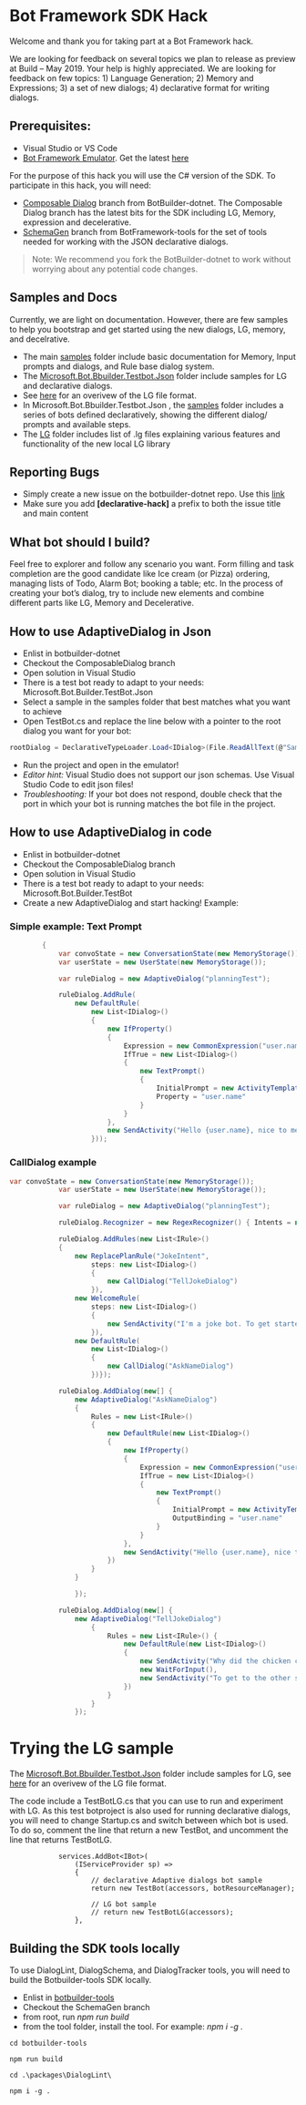 # Bot Framework SDK Hack

Welcome and thank you for taking part at a Bot Framework hack.

We are looking for feedback on several topics we plan to release as preview at Build – May 2019. Your help is highly appreciated.  We are looking for feedback on few topics: 1) Language Generation; 2) Memory and Expressions; 3) a set of new dialogs; 4) declarative format for writing dialogs.

## Prerequisites:
-	Visual Studio or VS Code 
-	[Bot Framework Emulator](https://github.com/Microsoft/BotFramework-Emulator/releases). Get the latest [here](https://github.com/Microsoft/BotFramework-Emulator/releases)   

For the purpose of this hack you will use the C# version of the SDK. To participate in this hack, you will need: 
- [Composable Dialog](https://github.com/Microsoft/botbuilder-dotnet/tree/ComposableDialog) branch from BotBuilder-dotnet. The Composable Dialog branch has the latest bits for the SDK including LG, Memory, expression and decelerative.
-  [SchemaGen](https://github.com/Microsoft/botbuilder-tools/tree/SchemaGen) branch from BotFramework-tools for the set of tools needed for working with the JSON declarative dialogs. 

> Note: We recommend you fork the BotBuilder-dotnet to work without worrying about any potential code changes. 

## Samples and Docs 
Currently, we are light on documentation. However, there are few samples to help you bootstrap and get started using the new dialogs, LG, memory, and decelrative. 
-	The main [samples](https://github.com/Microsoft/botbuilder-dotnet/tree/ComposableDialog/samples) folder include basic documentation for Memory, Input prompts and dialogs, and Rule base dialog system. 
-	The [Microsoft.Bot.Bbuilder.Testbot.Json](https://github.com/Microsoft/botbuilder-dotnet/tree/ComposableDialog/samples/Microsoft.Bot.Builder.TestBot.Json) folder include samples for LG and declarative dialogs.
-   See [here](./LG-file-format.md) for an overivew of the LG file format. 
-	In Microsoft.Bot.Bbuilder.Testbot.Json , the [samples](https://github.com/Microsoft/botbuilder-dotnet/tree/ComposableDialog/samples/Microsoft.Bot.Builder.TestBot.Json/Samples) folder includes a series of bots defined declaratively, showing the different dialog/ prompts and available steps. 
-	The [LG](https://github.com/Microsoft/botbuilder-dotnet/tree/ComposableDialog/samples/Microsoft.Bot.Builder.TestBot.Json/LG) folder includes list of .lg files explaining various features and functionality  of the new local LG library

## Reporting Bugs 
-	Simply create a new issue on the botbuilder-dotnet repo. Use this [link](https://github.com/Microsoft/botbuilder-dotnet/issues/new?template=-net-sdk-bug.md) 
-	Make sure you add **[declarative-hack]** a prefix to both the issue title and main content 


## What bot should I build?
Feel free to explorer and follow any scenario you want. Form filling and task completion are the good candidate like Ice cream (or Pizza) ordering, managing lists of Todo, Alarm Bot; booking a table; etc.  In the process of creating your bot’s dialog, try to include new elements and combine different parts like LG, Memory and Decelerative. 

## How to use AdaptiveDialog in Json

- Enlist in botbuilder-dotnet
- Checkout the ComposableDialog branch
- Open solution in Visual Studio
- There is a test bot ready to adapt to your needs: Microsoft.Bot.Builder.TestBot.Json
- Select a sample in the samples folder that best matches what you want to achieve
- Open TestBot.cs and replace the line below with a pointer to the root dialog you want for your bot:

```csharp
rootDialog = DeclarativeTypeLoader.Load<IDialog>(File.ReadAllText(@"Samples\Planning 11 - HttpRequest\HttpRequest.main.dialog"), resourceProvider);
```
- Run the project and open in the emulator!
- *Editor hint:* Visual Studio does not support our json schemas. Use Visual Studio Code to edit json files!
- *Troubleshooting:* If your bot does not respond, double check that the port in which your bot is running matches the bot file in the project.

## How to use AdaptiveDialog in code

- Enlist in botbuilder-dotnet
- Checkout the ComposableDialog branch
- Open solution in Visual Studio
- There is a test bot ready to adapt to your needs: Microsoft.Bot.Builder.TestBot
- Create a new AdaptiveDialog and start hacking! Example:

### Simple example: Text Prompt

```csharp
        {
            var convoState = new ConversationState(new MemoryStorage());
            var userState = new UserState(new MemoryStorage());

            var ruleDialog = new AdaptiveDialog("planningTest");

            ruleDialog.AddRule(
                new DefaultRule(
                    new List<IDialog>()
                    {
                        new IfProperty()
                        {
                            Expression = new CommonExpression("user.name == null"),
                            IfTrue = new List<IDialog>()
                            {
                                new TextPrompt()
                                {
                                    InitialPrompt = new ActivityTemplate("Hello, what is your name?"),
                                    Property = "user.name"
                                }
                            }
                        },
                        new SendActivity("Hello {user.name}, nice to meet you!")
                    }));
```

### CallDialog example

```csharp
var convoState = new ConversationState(new MemoryStorage());
            var userState = new UserState(new MemoryStorage());

            var ruleDialog = new AdaptiveDialog("planningTest");

            ruleDialog.Recognizer = new RegexRecognizer() { Intents = new Dictionary<string, string>() { { "JokeIntent", "joke" } } };

            ruleDialog.AddRules(new List<IRule>()
            {
                new ReplacePlanRule("JokeIntent",
                    steps: new List<IDialog>()
                    {
                        new CallDialog("TellJokeDialog")
                    }),
                new WelcomeRule(
                    steps: new List<IDialog>()
                    {
                        new SendActivity("I'm a joke bot. To get started say 'tell me a joke'")
                    }),
                new DefaultRule(
                    new List<IDialog>()
                    {
                        new CallDialog("AskNameDialog")
                    })});

            ruleDialog.AddDialog(new[] {
                new AdaptiveDialog("AskNameDialog")
                {
                    Rules = new List<IRule>()
                    {
                        new DefaultRule(new List<IDialog>()
                        {
                            new IfProperty()
                            {
                                Expression = new CommonExpression("user.name == null"),
                                IfTrue = new List<IDialog>()
                                {
                                    new TextPrompt()
                                    {
                                        InitialPrompt = new ActivityTemplate("Hello, what is your name?"),
                                        OutputBinding = "user.name"
                                    }
                                }
                            },
                            new SendActivity("Hello {user.name}, nice to meet you!")
                        })
                    }
                }

                });

            ruleDialog.AddDialog(new[] {
                new AdaptiveDialog("TellJokeDialog")
                    {
                        Rules = new List<IRule>() {
                            new DefaultRule(new List<IDialog>()
                            {
                                new SendActivity("Why did the chicken cross the road?"),
                                new WaitForInput(),
                                new SendActivity("To get to the other side")
                            })
                        }
                    }
                });
```

# Trying the LG sample

The [Microsoft.Bot.Bbuilder.Testbot.Json](https://github.com/Microsoft/botbuilder-dotnet/tree/ComposableDialog/samples/Microsoft.Bot.Builder.TestBot.Json) folder include samples for LG, see [here](./LG-file-format.md) for an overivew of the LG file format. 

The code include a TestBotLG.cs that you can use to run and experiment with LG.  As this test botproject  is also used for running declarative dialogs, you will need to change Startup.cs and switch between which bot is used.  To do so, comment the line that return a new TestBot, and uncomment the line that returns TestBotLG. 

```
            services.AddBot<IBot>(
                (IServiceProvider sp) =>
                {
                    // declarative Adaptive dialogs bot sample
                    return new TestBot(accessors, botResourceManager);

                    // LG bot sample
                    // return new TestBotLG(accessors);
                },

```


## Building the SDK tools locally
To use DialogLint, DialogSchema, and DialogTracker tools, you will need to build the Botbuilder-tools SDK locally. 

- Enlist in [botbuilder-tools](https://github.com/Microsoft/botbuilder-tools/tree/SchemaGen)
- Checkout the SchemaGen branch
- from root, run *npm run build*
- from the tool folder, install the tool. For example: *npm i -g .* 

```
cd botbuilder-tools

npm run build 

cd .\packages\DialogLint\

npm i -g .
```
